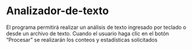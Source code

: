 # Analizador-de-texto
El programa permitirá realizar un análisis de texto ingresado por teclado o desde un archivo de texto. Cuando el usuario haga clic en el botón “Procesar” se realizarán los conteos y estadísticas solicitados
